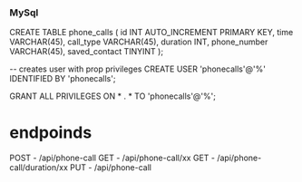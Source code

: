 ### MySql

CREATE TABLE phone_calls (
    id INT AUTO_INCREMENT PRIMARY KEY,
    time VARCHAR(45),
    call_type VARCHAR(45),
    duration INT,
    phone_number VARCHAR(45),
    saved_contact TINYINT
);

-- creates user with prop privileges
CREATE USER 'phonecalls'@'%' IDENTIFIED BY 'phonecalls';

GRANT ALL PRIVILEGES ON * . * TO 'phonecalls'@'%';

# endpoinds
POST - /api/phone-call
GET - /api/phone-call/xx
GET - /api/phone-call/duration/xx
PUT - /api/phone-call
